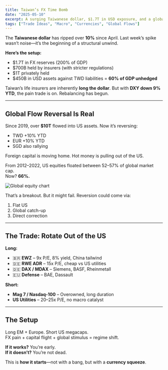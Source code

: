 ```yaml
---
title: Taiwan’s FX Time Bomb  
date: "2025-05-10"  
excerpt: A surging Taiwanese dollar, $1.7T in USD exposure, and a global flow reversal spell trouble for US dominance.  
tags: ["Trade Ideas", "Macro", "Currencies", "Global Flows"]
---
```


The **Taiwanese dollar** has ripped over **10%** since April. Last week’s spike wasn’t noise—it’s the beginning of a structural unwind.

**Here’s the setup:**
- $1.7T in FX reserves (200% of GDP)
- $700B held by insurers (with stricter regulations)
- $1T privately held
- $450B in USD assets against TWD liabilities = **60% of GDP unhedged**

Taiwan’s life insurers are inherently **long the dollar**. But with **DXY down 9% YTD**, the pain trade is on. Rebalancing has begun.

---

## Global Flow Reversal Is Real

Since 2019, over **$10T** flowed into US assets. Now it’s reversing:
- TWD +10% YTD  
- EUR +10% YTD  
- SGD also rallying  

Foreign capital is moving home. Hot money is pulling out of the US.

From 2012–2022, US equities floated between 52–57% of global market cap.  
Now? **66%.**

![Global equity chart](/my-dark-blog/USEQUITYCAP.png)

That’s a breakout. But it might fail. Reversion could come via:
1. Flat US  
2. Global catch-up  
3. Direct correction

---

## The Trade: Rotate Out of the US

**Long:**  
- 🇧🇷 **EWZ** – 9x P/E, 8% yield, China tailwind  
- 🇩🇪 **RWE ADR** – 15x P/E, cheap vs US utilities  
- 🇩🇪 **DAX / MDAX** – Siemens, BASF, Rheinmetall  
- 🇪🇺 **Defense** – BAE, Dassault

**Short:**  
- **Mag 7 / Nasdaq-100** – Overowned, long duration  
- **US Utilities** – 20–25x P/E, no macro catalyst

---

## The Setup

Long EM + Europe. Short US megacaps.  
FX pain + capital flight + global stimulus = regime shift.

**If it works?** You’re early.  
**If it doesn’t?** You’re not dead.

This is **how it starts**—not with a bang, but with a **currency squeeze**.
